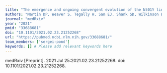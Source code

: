 ```yaml
---
title: "The emergence and ongoing convergent evolution of the N501Y lineages coincides with a major global shift in the SARS-CoV-2 selective landscape"
authors: "Martin DP, Weaver S, Tegally H, San EJ, Shank SD, Wilkinson E, Lucaci AG, Giandhari J, Naidoo S, Pillay Y, Singh L, Lessells RJ; NGS-SA; COVID-19 Genomics UK (COG-UK); Gupta RK, Wertheim JO, Nekturenko A, Murrell B, Harkins GW, Lemey P, MacLean OA, Robertson DL, de Oliveira T, Kosakovsky Pond SL."
journal: "medRxiv"
year: "2021"
pmid: "33688681"
doi: "10.1101/2021.02.23.21252268"
url: "https://pubmed.ncbi.nlm.nih.gov/33688681/"
team_members: ['sergei-pond']
keywords: [] # Please add relevant keywords here
---
```

medRxiv [Preprint]. 2021 Jul 25:2021.02.23.21252268. doi: 10.1101/2021.02.23.21252268.